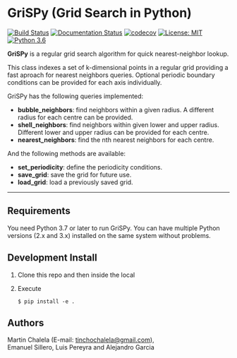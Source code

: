 # GriSPy (Grid Search in Python)
[![Build Status](https://travis-ci.org/mchalela/GriSPy.svg?branch=master)](https://travis-ci.org/mchalela/GriSPy) [![Documentation Status](https://readthedocs.org/projects/grispy/badge/?version=latest)](https://grispy.readthedocs.io/en/latest/?badge=latest) [![codecov](https://codecov.io/gh/mchalela/GriSPy/branch/master/graph/badge.svg)](https://codecov.io/gh/mchalela/GriSPy) [![License: MIT](https://img.shields.io/badge/License-MIT-red.svg)](https://opensource.org/licenses/MIT) [![Python 3.6](https://img.shields.io/badge/python-3.7-blue.svg)](https://www.python.org/downloads/release/python-370/)

**GriSPy** is a regular grid search algorithm for quick nearest-neighbor lookup.

This class indexes a set of k-dimensional points in a regular grid providing a fast aproach for nearest neighbors queries. Optional periodic boundary conditions can be provided for each axis individually.

GriSPy has the following queries implemented:
- **bubble_neighbors**: find neighbors within a given radius. A different radius for each centre can be provided.
- **shell_neighbors**: find neighbors within given lower and upper radius. Different lower and upper radius can be provided for each centre.
- **nearest_neighbors**: find the nth nearest neighbors for each centre.

And the following methods are available:
- **set_periodicity**: define the periodicity conditions.
- **save_grid**: save the grid for future use.
- **load_grid**: load a previously saved grid.

--------------------------------

## Requirements

You need Python 3.7 or later to run GriSPy. You can have multiple Python
versions (2.x and 3.x) installed on the same system without problems.


## Development Install

1.  Clone this repo and then inside the local
2.  Execute

        $ pip install -e .

## Authors

Martin Chalela (E-mail: tinchochalela@gmail.com),  
Emanuel Sillero, Luis Pereyra and Alejandro Garcia
